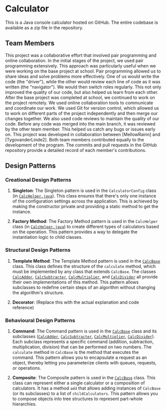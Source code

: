 # Calculator

This is a Java console calculator hosted on GitHub. The entire codebase is available as a zip file in the repository.

## Team Members
This project was a collaborative effort that involved pair programming and online collaboration.
In the initial stages of the project, we used pair programming extensively. This approach was particularly useful when we were working on the base project at school. Pair programming allowed us to share ideas and solve problems more effectively. One of us would write the code (the "driver"), while the other would review each line of code as it was written (the "navigator"). We would then switch roles regularly. This not only improved the quality of our code, but also helped us learn from each other.
After the base project was completed at school, we continued to work on the project remotely. We used online collaboration tools to communicate and coordinate our work. We used Git for version control, which allowed us to work on different parts of the project independently and then merge our changes together. We also used code reviews to maintain the quality of our code. Before any code was merged into the main branch, it was reviewed by the other team member. This helped us catch any bugs or issues early on.
This project was developed in collaboration between [MellowRainn] and [TygovanderLinde2]. Both team members contributed equally to the development of the program. The commits and pull requests in the GitHub repository provide a detailed record of each member's contributions.

## Design Patterns

### Creational Design Patterns

1. **Singleton**: The Singleton pattern is used in the `CalculatorConfig` class (in [`CalcHelper.java`](src/Calculator/CalcHelper.java)). This class ensures that there's only one instance of the configuration settings across the application. This is achieved by making the constructor private and providing a static method to get the instance.

2. **Factory Method**: The Factory Method pattern is used in the `CalcHelper` class (in [`CalcHelper.java`](src/Calculator/CalcHelper.java)) to create different types of calculators based on the operation. This pattern provides a way to delegate the instantiation logic to child classes.

### Structural Design Patterns

1. **Template Method**: The Template Method pattern is used in the [`CalcBase`](src/Calculator/CalcBase.java) class. This class defines the structure of the `calculate` method, which must be implemented by any class that extends `CalcBase`. The classes [`CalcAdder`](src/Calculator/CalcAdder.java), [`CalcSubtracter`](src/Calculator/CalcSubtracter.java), [`CalcMultiplier`](src/Calculator/CalcMultiplier.java), and [`CalcDivider`](src/Calculator/CalcDivider.java) all provide their own implementations of this method. This pattern allows subclasses to redefine certain steps of an algorithm without changing the algorithm's structure.

2. **Decorator**: (Replace this with the actual explanation and code reference)

### Behavioural Design Patterns

1. **Command**: The Command pattern is used in the [`CalcBase`](src/Calculator/CalcBase.java) class and its subclasses ([`CalcAdder`](src/Calculator/CalcAdder.java), [`CalcSubtracter`](src/Calculator/CalcSubtracter.java), [`CalcMultiplier`](src/Calculator/CalcMultiplier.java), [`CalcDivider`](src/Calculator/CalcDivider.java)). Each subclass represents a specific command (addition, subtraction, multiplication, division) that can be performed on two numbers. The `calculate` method in `CalcBase` is the method that executes the command. This pattern allows you to encapsulate a request as an object, thereby letting you parameterize clients with queues, requests, or operations.

2. **Composite**: The Composite pattern is used in the [`CalcBase`](src/Calculator/CalcBase.java) class. This class can represent either a single calculator or a composition of calculators. It has a method `add` that allows adding instances of `CalcBase` (or its subclasses) to a list of `childCalculators`. This pattern allows you to compose objects into tree structures to represent part-whole hierarchies.